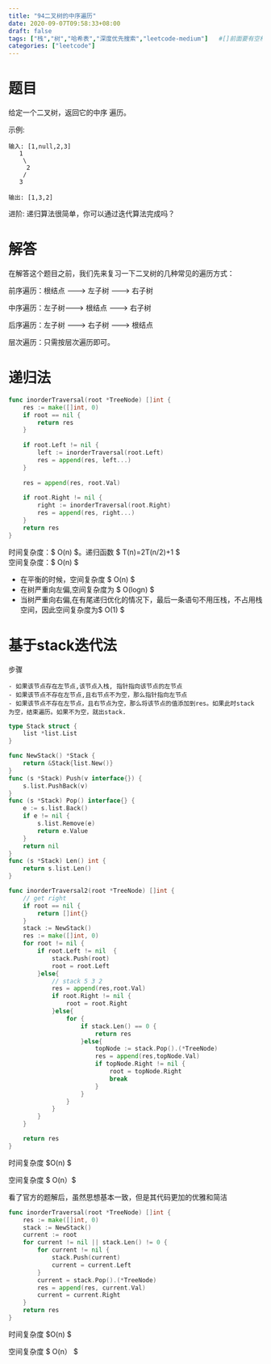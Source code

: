 ```yaml
---
title: "94二叉树的中序遍历"
date: 2020-09-07T09:58:33+08:00
draft: false
tags: ["栈","树","哈希表","深度优先搜索","leetcode-medium"]   #[]前面要有空格
categories: ["leetcode"]
---
```


# 题目

给定一个二叉树，返回它的中序 遍历。<!--more-->

示例:

```
输入: [1,null,2,3]
   1
    \
     2
    /
   3

输出: [1,3,2]
```

进阶: 递归算法很简单，你可以通过迭代算法完成吗？



# 解答

 在解答这个题目之前，我们先来复习一下二叉树的几种常见的遍历方式：

前序遍历：根结点 ---> 左子树 ---> 右子树

中序遍历：左子树---> 根结点 ---> 右子树

后序遍历：左子树 ---> 右子树 ---> 根结点

层次遍历：只需按层次遍历即可。



# 递归法

```go
func inorderTraversal(root *TreeNode) []int {
    res := make([]int, 0)
    if root == nil {
        return res 
    }   
 
    if root.Left != nil {
        left := inorderTraversal(root.Left)
        res = append(res, left...)
    }   
 
    res = append(res, root.Val)
 
    if root.Right != nil {
        right := inorderTraversal(root.Right)
        res = append(res, right...)
    }   
    return res 
}

```



时间复杂度：$ O(n) $。递归函数 $ T(n)=2T(n/2)+1 $   
空间复杂度：$ O(n) $

- 在平衡的时候，空间复杂度 $ O(n) $
- 在树严重向左偏,空间复杂度为 $ O(logn) $
- 当树严重向右偏,在有尾递归优化的情况下，最后一条语句不用压栈，不占用栈空间，因此空间复杂度为$ O(1) $





# 基于stack迭代法

步骤

	- 如果该节点存在左节点,该节点入栈, 指针指向该节点的左节点 
	- 如果该节点不存在左节点,且右节点不为空，那么指针指向左节点
	- 如果该节点不存在左节点，且右节点为空，那么将该节点的值添加到res。如果此时stack 为空，结束遍历。如果不为空，就出stack.

```go
type Stack struct {
	list *list.List
}

func NewStack() *Stack {
	return &Stack{list.New()}
}
func (s *Stack) Push(v interface{}) {
	s.list.PushBack(v)
}
func (s *Stack) Pop() interface{} {
	e := s.list.Back()
	if e != nil {
		s.list.Remove(e)
		return e.Value
	}
	return nil
}
func (s *Stack) Len() int {
	return s.list.Len()
}

func inorderTraversal2(root *TreeNode) []int {
	// get right
	if root == nil {
		return []int{}
	}
	stack := NewStack()
	res := make([]int, 0)
	for root != nil {
		if root.Left != nil  {
			stack.Push(root)
			root = root.Left
		}else{
			// stack 5 3 2
			res = append(res,root.Val)
			if root.Right != nil {
				root = root.Right
			}else{
				for {
					if stack.Len() == 0 {
						return res
					}else{
						topNode := stack.Pop().(*TreeNode)
						res = append(res,topNode.Val)
						if topNode.Right != nil {
							root = topNode.Right
							break
						}
					}
				}
			}
		}
	}

	return res
}
```



时间复杂度  $O(n) $

空间复杂度 $ O(n）$





看了官方的题解后，虽然思想基本一致，但是其代码更加的优雅和简洁

```go
func inorderTraversal(root *TreeNode) []int {
    res := make([]int, 0)
    stack := NewStack()
    current := root
    for current != nil || stack.Len() != 0 {
        for current != nil {
            stack.Push(current)
            current = current.Left
        }
        current = stack.Pop().(*TreeNode)
        res = append(res, current.Val)
        current = current.Right
    }
    return res
}
```



时间复杂度  $O(n) $ 

空间复杂度 $ O(n） $

